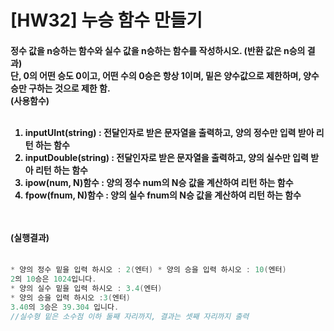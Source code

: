 # [HW32] 누승 함수 만들기


<h4>

정수 값을 n승하는 함수와 실수 값을 n승하는 함수를 작성하시오. (반환 값은 n승의 결과)</br>
단, 0의 어떤 승도 0이고, 어떤 수의 0승은 항상 1이며, 밑은 양수값으로 제한하며, 양수승만 구하는 것으로 제한 함.</br>
(사용함수)</br></br>
1. inputUInt(string) : 전달인자로 받은 문자열을 출력하고, 양의 정수만 입력 받아 리턴 하는 함수</br>
2. inputDouble(string) : 전달인자로 받은 문자열을 출력하고, 양의 실수만 입력 받아 리턴 하는 함수 </br>
3. ipow(num, N)함수 : 양의 정수 num의 N승 값을 계산하여 리턴 하는 함수</br>
4. fpow(fnum, N)함수 : 양의 실수 fnum의 N승 값을 계산하여 리턴 하는 함수


</br></br>
(실행결과)
</br></br></h4>

```cpp
* 양의 정수 밑을 입력 하시오 : 2(엔터) * 양의 승을 입력 하시오 : 10(엔터)
2의 10승은 1024입니다.
* 양의 실수 밑을 입력 하시오 : 3.4(엔터)
* 양의 승을 입력 하시오 :3(엔터)
3.40의 3승은 39.304 입니다.
//실수형 밑은 소수점 이하 둘째 자리까지, 결과는 셋째 자리까지 출력
```